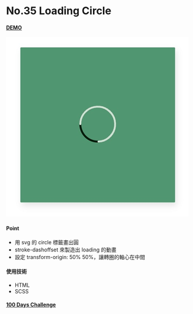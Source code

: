 # No.35 Loading Circle

#### [DEMO](https://kaochihyu.github.io/100-days-css-challenge/no.35/index.html)
![image](https://github.com/kaochihyu/100-days-css-challenge/blob/master/DEMO/no.35.jpg)

#### Point
- 用 svg 的 circle 標籤畫出圓
- stroke-dashoffset 來製造出 loading 的動畫
- 設定 transform-origin:  50% 50%，讓轉圈的軸心在中間

#### 使用技術
* HTML
* SCSS

#### [100 Days Challenge](https://100dayscss.com/)


